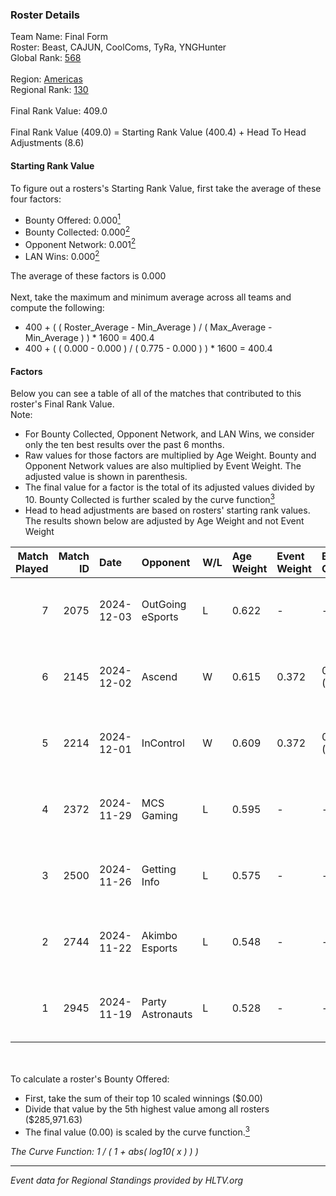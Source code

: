 ### Roster Details<br />
Team Name: Final Form<br />
Roster: Beast, CAJUN, CoolComs, TyRa, YNGHunter<br />
Global Rank: [568](../../standings_global_2025_02_28.md)<br />
<br />
Region: [Americas]( ../../standings_americas_2025_02_28.md)<br />
Regional Rank: [130]( ../../standings_americas_2025_02_28.md)<br />
<br />
Final Rank Value:  409.0<br />
<br />
Final Rank Value (409.0) = Starting Rank Value (400.4) + Head To Head Adjustments (8.6)<br />

#### Starting Rank Value<br />
To figure out a rosters's Starting Rank Value, first take the average of these four factors:<br />
- Bounty Offered: 0.000[<sup>1</sup>](#table2)
- Bounty Collected: 0.000[<sup>2</sup>](#table1)
- Opponent Network: 0.001[<sup>2</sup>](#table1)
- LAN Wins: 0.000[<sup>2</sup>](#table1)

The average of these factors is 0.000<br />
<br />
Next, take the maximum and minimum average across all teams and compute the following:<br />
- 400 + ( ( Roster_Average - Min_Average ) / ( Max_Average - Min_Average ) ) * 1600 = 400.4
- 400 + ( ( 0.000 - 0.000 ) / ( 0.775 - 0.000 ) ) * 1600 = 400.4


#### Factors<br />
Below you can see a table of all of the matches that contributed to this roster's Final Rank Value.<br />
Note:<br />

- For Bounty Collected, Opponent Network, and LAN Wins, we consider only the ten best results over the past 6 months.
- Raw values for those factors are multiplied by Age Weight. Bounty and Opponent Network values are also multiplied by Event Weight. The adjusted value is shown in parenthesis.
- The final value for a factor is the total of its adjusted values divided by 10. Bounty Collected is further scaled by the curve function[<sup>3</sup>](#curveFunction)
- Head to head adjustments are based on rosters' starting rank values. The results shown below are adjusted by Age Weight and not Event Weight
<span id="table1"></span><br />


| Match Played | Match ID | Date       | Opponent         | W/L | Age Weight | Event Weight | Bounty Collected | Opponent Network | LAN Wins  | H2H Adj. | Roster                                  |
| -: | -: | :- | :- | :- | :- | :- | :- | :- | :- | -: | :- |
|            7 |     2075 | 2024-12-03 | OutGoing eSports | L   | 0.622      | -            | -                | -                | -         |    -3.88 | Beast, CAJUN, CoolComs, TyRa, YNGHunter |
|            6 |     2145 | 2024-12-02 | Ascend           | W   | 0.615      | 0.372        | 0.000 (0.000)    | 0.030 (0.007)    | 0 (0.000) |    11.71 | Beast, CAJUN, CoolComs, TyRa, YNGHunter |
|            5 |     2214 | 2024-12-01 | InControl        | W   | 0.609      | 0.372        | 0.000 (0.000)    | 0.000 (0.000)    | 0 (0.000) |     9.41 | Beast, CAJUN, CoolComs, TyRa, YNGHunter |
|            4 |     2372 | 2024-11-29 | MCS Gaming       | L   | 0.595      | -            | -                | -                | -         |    -3.57 | Beast, CAJUN, CoolComs, TyRa, YNGHunter |
|            3 |     2500 | 2024-11-26 | Getting Info     | L   | 0.575      | -            | -                | -                | -         |    -1.29 | Beast, CAJUN, CoolComs, TyRa, YNGHunter |
|            2 |     2744 | 2024-11-22 | Akimbo Esports   | L   | 0.548      | -            | -                | -                | -         |    -2.58 | Beast, CAJUN, CoolComs, TyRa, YNGHunter |
|            1 |     2945 | 2024-11-19 | Party Astronauts | L   | 0.528      | -            | -                | -                | -         |    -1.20 | Beast, CAJUN, CoolComs, TyRa, YNGHunter |

<br />
<span id="table2"></span><br />
To calculate a roster's Bounty Offered:<br />

- First, take the sum of their top 10 scaled winnings ($0.00)
- Divide that value by the 5th highest value among all rosters ($285,971.63)
- The final value (0.00) is scaled by the curve function.[<sup>3</sup>](#curveFunction)

<span id="curveFunction"></span>_The Curve Function: 1 / ( 1 + abs( log10( x ) ) )_<br />

---
_Event data for Regional Standings provided by HLTV.org_<br />

